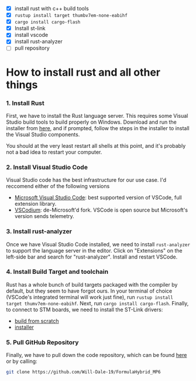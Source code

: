 - [x] install rust with c++ build tools
- [x] `rustup install target thumbv7em-none-eabihf`
- [x] `cargo install cargo-flash`
- [x] Install st-link
- [x] install vscode
- [x] install rust-analyzer
- [ ] pull repository

# How to install rust and all other things

### 1. Install Rust
First, we have to install the Rust language server. This requires some Visual Studio build tools to build properly on Windows. 
Download and run the installer from [here](https://www.rust-lang.org/tools/install), and if prompted, follow the steps in the installer to install the Visual Studio components. 

You should at the very least restart all shells at this point, and it's probably not a bad idea to restart your computer.


### 2. Install Visual Studio Code
Visual Studio code has the best infrastructure for our use case. I'd reccomend either of the following versions 
- [Microsoft Visual Studio Code](https://code.visualstudio.com/): best supported version of VSCode, full extension library.
- [VSCodium](https://github.com/VSCodium/vscodium): de-Microsoft'd fork. VSCode is open source but Microsoft's version sends telemetry. 

### 3. Install rust-analyzer
Once we have Visual Studio Code installed, we need to install `rust-analyzer` to support the language server in the editor. 
Click on "Extensions" on the left-side bar and search for "rust-analyzer". 
Install and restart VSCode. 

### 4. Install Build Target and toolchain
Rust has a whole bunch of build targets packaged with the compiler by default, but they seem to have forgot ours. 
In your terminal of choice (VSCode's integrated terminal will work just fine), run `rustup install target thumv7em-none-eabihf`. 
Next, run `cargo install cargo-flash`.
Finally, to connect to STM boards, we need to install the ST-Link drivers:
- [build from scratch](https://github.com/stlink-org/stlink)
- [installer](https://www.st.com/en/development-tools/stsw-link009.html)

### 5. Pull GitHub Repository
Finally, we have to pull down the code repository, which can be found [here](https://github.com/Will-Dale-19/FormulaHybrid_MP6) or by calling:
```sh
git clone https://github.com/Will-Dale-19/FormulaHybrid_MP6
```

